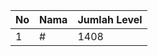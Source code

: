 | No | Nama            | Jumlah Level |
|----|-----------------|--------------|
| 1  | #    |    1408        |
